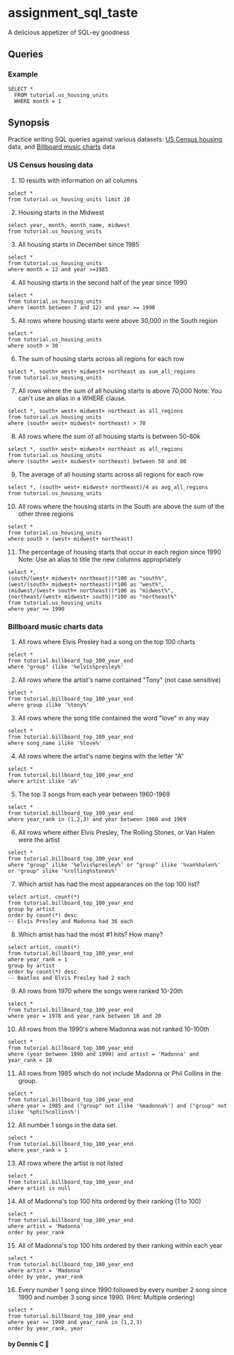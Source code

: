 # assignment_sql_taste
A delicious appetizer of SQL-ey goodness


## Queries

### Example

```
SELECT *
  FROM tutorial.us_housing_units
  WHERE month = 1
```

Synopsis
-----
Practice writing SQL queries against various datasets: [US Census housing](http://www.census.gov/econ/currentdata/) data, and [Billboard music charts](http://www.billboard.com/charts) data

### US Census housing data

1.	10 results with information on all columns
```
select * 
from tutorial.us_housing_units limit 10
```

2.	Housing starts in the Midwest
```
select year, month, month_name, midwest 
from tutorial.us_housing_units
```

3.	All housing starts in December since 1985
```
select * 
from tutorial.us_housing_units 
where month = 12 and year >=1985
```

4.	All housing starts in the second half of the year since 1990
```
select * 
from tutorial.us_housing_units 
where (month between 7 and 12) and year >= 1990
```

5.	All rows where housing starts were above 30,000 in the South region
```
select * 
from tutorial.us_housing_units 
where south > 30
```

6.	The sum of housing starts across all regions for each row
```
select *, south+ west+ midwest+ northeast as sum_all_regions 
from tutorial.us_housing_units
```

7.	All rows where the sum of all housing starts is above 70,000 Note: You can't use an alias in a WHERE clause.
```
select *, south+ west+ midwest+ northeast as all_regions 
from tutorial.us_housing_units 
where (south+ west+ midwest+ northeast) > 70
```

8.	All rows where the sum of all housing starts is between 50-80k
```
select *, south+ west+ midwest+ northeast as all_regions 
from tutorial.us_housing_units 
where (south+ west+ midwest+ northeast) between 50 and 80
```

9.	The average of all housing starts across all regions for each row
```
select *, (south+ west+ midwest+ northeast)/4 as avg_all_regions 
from tutorial.us_housing_units
```

10.	All rows where the housing starts in the South are above the sum of the other three regions
```
select * 
from tutorial.us_housing_units 
where south > (west+ midwest+ northeast)
```

11.	The percentage of housing starts that occur in each region since 1990 Note: Use an alias to title the new columns appropriately
```
select *, 
(south/(west+ midwest+ northeast))*100 as "south%", 
(west/(south+ midwest+ northeast))*100 as "west%", 
(midwest/(west+ south+ northeast))*100 as "midwest%", 
(northeast/(west+ midwest+ south))*100 as "northeast%" 
from tutorial.us_housing_units 
where year >= 1990
```


### Billboard music charts data

1.	All rows where Elvis Presley had a song on the top 100 charts
```
select * 
from tutorial.billboard_top_100_year_end 
where "group" ilike '%elvis%presley%'
```

2.	All rows where the artist's name contained "Tony" (not case sensitive)
```
select * 
from tutorial.billboard_top_100_year_end 
where group ilike '%tony%'
```

3.	All rows where the song title contained the word "love" in any way
```
select * 
from tutorial.billboard_top_100_year_end 
where song_name ilike '%love%'
```

4.	All rows where the artist's name begins with the letter "A"
```
select * 
from tutorial.billboard_top_100_year_end 
where artist ilike 'a%'
```

5.	The top 3 songs from each year between 1960-1969
```
select * 
from tutorial.billboard_top_100_year_end 
where year_rank in (1,2,3) and year between 1960 and 1969
```

6.	All rows where either Elvis Presley, The Rolling Stones, or Van Halen were the artist
```
select * 
from tutorial.billboard_top_100_year_end 
where "group" ilike '%elvis%presley%' or "group" ilike '%van%halen%' or "group" ilike '%rolling%stones%'
```

7.	Which artist has had the most appearances on the top 100 list?
```
select artist, count(*) 
from tutorial.billboard_top_100_year_end 
group by artist 
order by count(*) desc 
-- Elvis Presley and Madonna had 36 each
```

8.	Which artist has had the most #1 hits? How many?
```
select artist, count(*) 
from tutorial.billboard_top_100_year_end 
where year_rank = 1 
group by artist 
order by count(*) desc 
-- Beatles and Elvis Presley had 2 each
```

9.	All rows from 1970 where the songs were ranked 10-20th
```
select * 
from tutorial.billboard_top_100_year_end 
where year = 1970 and year_rank between 10 and 20
```

10.	All rows from the 1990's where Madonna was not ranked 10-100th
```
select * 
from tutorial.billboard_top_100_year_end 
where (year between 1990 and 1999) and artist = 'Madonna' and year_rank < 10
```

11.	All rows from 1985 which do not include Madonna or Phil Collins in the group.
```
select * 
from tutorial.billboard_top_100_year_end 
where year = 1985 and ("group" not ilike '%madonna%') and ("group" not ilike '%phil%collins%')
```

12.	All number 1 songs in the data set.
```
select * 
from tutorial.billboard_top_100_year_end 
where year_rank = 1
```

13.	All rows where the artist is not listed
```
select * 
from tutorial.billboard_top_100_year_end 
where artist is null
```

14.	All of Madonna's top 100 hits ordered by their ranking (1 to 100)
```
select * 
from tutorial.billboard_top_100_year_end 
where artist = 'Madonna' 
order by year_rank
```

15.	All of Madonna's top 100 hits ordered by their ranking within each year
```
select * 
from tutorial.billboard_top_100_year_end 
where artist = 'Madonna' 
order by year, year_rank
```

16.	Every number 1 song since 1990 followed by every number 2 song since 1990 and number 3 song since 1990. (Hint: Multiple ordering)
```
select * 
from tutorial.billboard_top_100_year_end 
where year >= 1990 and year_rank in (1,2,3) 
order by year_rank, year
```


#### by Dennis C  :hamburger:
